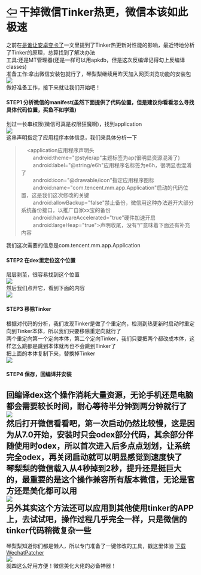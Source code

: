 # [⇦][] 干掉微信Tinker热更，微信本该如此极速  
之前在[是谁让安卓变卡了][]一文里提到了Tinker热更新对性能的影响，最近特地分析了Tinker的原理，总算找到了解决办法  
工具:还是MT管理器(还是一样可以用apkdb，但是这次反编译记得勾上反编译classes)  
准备工作:拿出微信安装包就行了，琴梨梨继续用昨天加入网页浏览功能的安装包  
![](30.png)  
做好准备工作，接下来就让我们开始吧！  
#### STEP1 分析微信的manifest(虽然下面提供了代码位置，但是建议你看看怎么寻找具体代码位置，买鱼不如学渔)  
划过一长串权限(微信可真是权限狂魔啊)，找到application  
![](31.png)  
这串声明指定了应用程序本体信息，我们来具体分析一下  
>     <application应用程序声明头  
>         android:theme="@style/ap"主题标签为ap(很明显资源混淆了)  
>         android:label="@string/e6h"应用程序名标签为e6h，很明显也混淆了  
>         android:icon="@drawable/icon"指定应用程序图标  
>         android:name="com.tencent.mm.app.Application"启动的代码位置，这是我们这次修改的关键  
>         android:allowBackup="false"禁止备份，微信用这种办法避开大部分系统备份接口，以推广自家xx宝的备份  
>         android:hardwareAccelerated="true"硬件加速开启  
>         android:largeHeap="true">声明收尾，没有“/”意味着下面还有补充内容  

我们这次需要的信息是com.tencent.mm.app.Application  
#### STEP2 在dex里定位这个位置  
层层剥茧，很容易找到这个位置  
![](32.png)  
然后我们点开它，看到下面的内容  
![](33.png)  
#### STEP3 移除Tinker  
根据对代码的分析，我们发现Tinker是做了个重定向，检测到热更新时启动时重定向到Tinker本体，所以我们只要移除重定向就行了  
两个重定向第一个定向本体，第二个定向Tinker，我们只要把两个都改成本体，这样怎么跳都是跳到本体就再也不会跳到Tinker了  
把上面的本体复制下来，替换掉Tinker  
![](34.png)  
#### STEP4 保存，回编译并安装  
回编译dex这个操作消耗大量资源，无论手机还是电脑都会需要较长时间，耐心等待半分钟到两分钟就行了  
![](35.png)  
然后打开微信看看吧，第一次启动仍然比较慢，这是因为从7.0开始，安装时只会odex部分代码，其余部分伴随使用时odex，所以首次进入后多点点划划，让系统完全odex，再关闭启动就可以明显感觉到速度快了  
琴梨梨的微信载入从4秒掉到2秒，提升还是挺巨大的，最重要的是这个操作兼容所有版本微信，无论是官方还是美化都可以用  
![](36.png)  
另外其实这个方法还可以应用到其他使用tinker的APP上，去试试吧，操作过程几乎完全一样，只是微信的tinker代码稍微复杂一些  
---
琴梨梨知道你们都是懒人，所以专门准备了一键修改的工具，戳这里体验 [下载WechatPatcher](https://qinlili.ctfile.com/fs/8067059-227164694)  
![](37.png)  
就四这么好用方便！微信美化大佬的必备神器！  


[是谁让安卓变卡了]: whyandroidslow.md
[⇦]: ../../list.md
